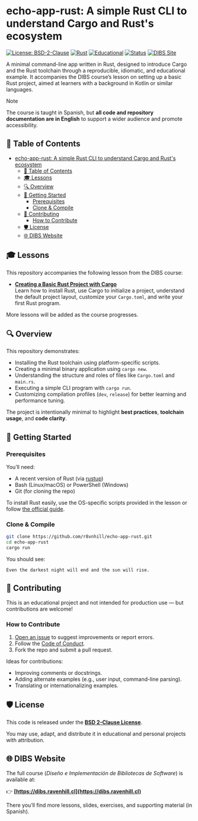 # echo-app-rust: A simple Rust CLI to understand Cargo and Rust's ecosystem

[![License: BSD-2-Clause](https://img.shields.io/badge/License-BSD%202--Clause-blue.svg)](./LICENSE)
[![Rust](https://img.shields.io/badge/Rust-2021%2B-blue?logo=rust)](https://www.rust-lang.org/tools/install)
[![Educational](https://img.shields.io/badge/purpose-educational-yellow)](https://dibs.ravenhill.cl)
[![Status](https://img.shields.io/badge/status-stable-brightgreen)]()
[![DIBS Site](https://img.shields.io/badge/website-dibs.ravenhill.cl-purple)](https://dibs.ravenhill.cl)

A minimal command-line app written in Rust, designed to introduce Cargo and the Rust toolchain through a reproducible, idiomatic, and educational example. It accompanies the DIBS course’s lesson on setting up a basic Rust project, aimed at learners with a background in Kotlin or similar languages.

> [!note]
> The course is taught in Spanish, but **all code and repository documentation are in English** to support a wider audience and promote accessibility.

## 📖 Table of Contents

- [echo-app-rust: A simple Rust CLI to understand Cargo and Rust's ecosystem](#echo-app-rust-a-simple-rust-cli-to-understand-cargo-and-rusts-ecosystem)
  - [📖 Table of Contents](#-table-of-contents)
  - [🎓 Lessons](#-lessons)
  - [🔍 Overview](#-overview)
  - [📝 Getting Started](#-getting-started)
    - [Prerequisites](#prerequisites)
    - [Clone \& Compile](#clone--compile)
  - [🤝 Contributing](#-contributing)
    - [How to Contribute](#how-to-contribute)
  - [🛡️ License](#️-license)
  - [🌐 DIBS Website](#-dibs-website)

## 🎓 Lessons

This repository accompanies the following lesson from the DIBS course:

- **[Creating a Basic Rust Project with Cargo](https://dibs.ravenhill.cl/docs/build-systems/init/cargo)**  
  Learn how to install Rust, use Cargo to initialize a project, understand the default project layout, customize your `Cargo.toml`, and write your first Rust program.

More lessons will be added as the course progresses.

## 🔍 Overview

This repository demonstrates:

- Installing the Rust toolchain using platform-specific scripts.
- Creating a minimal binary application using `cargo new`.
- Understanding the structure and roles of files like `Cargo.toml` and `main.rs`.
- Executing a simple CLI program with `cargo run`.
- Customizing compilation profiles (`dev`, `release`) for better learning and performance tuning.

The project is intentionally minimal to highlight **best practices**, **toolchain usage**, and **code clarity**.

## 📝 Getting Started

### Prerequisites

You’ll need:

- A recent version of Rust (via [rustup](https://rustup.rs/))
- Bash (Linux/macOS) or PowerShell (Windows)
- Git (for cloning the repo)

To install Rust easily, use the OS-specific scripts provided in the lesson or follow [the official guide](https://www.rust-lang.org/tools/install).

### Clone & Compile

```bash
git clone https://github.com/r8vnhill/echo-app-rust.git
cd echo-app-rust
cargo run
````

You should see:

```text
Even the darkest night will end and the sun will rise.
```

## 🤝 Contributing

This is an educational project and not intended for production use — but contributions are welcome!

### How to Contribute

1. [Open an issue](https://github.com/r8vnhill/echo-app-rust/issues) to suggest improvements or report errors.
2. Follow the [Code of Conduct](./CODE_OF_CONDUCT.md).
3. Fork the repo and submit a pull request.

Ideas for contributions:

* Improving comments or docstrings.
* Adding alternate examples (e.g., user input, command-line parsing).
* Translating or internationalizing examples.

## 🛡️ License

This code is released under the **[BSD 2-Clause License](./LICENSE)**.

You may use, adapt, and distribute it in educational and personal projects with attribution.

## 🌐 DIBS Website

The full course (*Diseño e Implementación de Bibliotecas de Software*) is available at:

👉 **[https://dibs.ravenhill.cl](https://dibs.ravenhill.cl)**

There you’ll find more lessons, slides, exercises, and supporting material (in Spanish).
